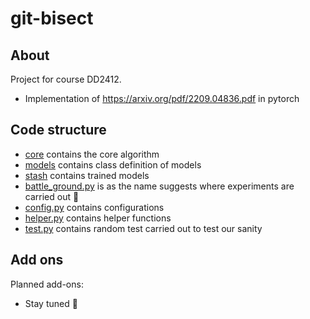 # git-bisect
## About
Project for course DD2412.
 - Implementation of https://arxiv.org/pdf/2209.04836.pdf in pytorch

## Code structure
- [core] contains the core algorithm
- [models] contains class definition of models
- [stash] contains trained models
- [battle_ground.py] is as the name suggests where experiments are carried out 💚
- [config.py] contains configurations
- [helper.py] contains helper functions
- [test.py] contains random test carried out to test our sanity

## Add ons
Planned add-ons:
- Stay tuned 🤖


[models]: https://github.com/the-nihilist-ninja/git-bisect/tree/permutation_algo/models
[core]: https://github.com/the-nihilist-ninja/git-bisect/tree/permutation_algo/core
[stash]: https://github.com/the-nihilist-ninja/git-bisect/tree/permutation_algo/stash
[battle_ground.py]: https://github.com/the-nihilist-ninja/git-bisect/blob/permutation_algo/battle_ground.py
[config.py]: https://github.com/the-nihilist-ninja/git-bisect/blob/permutation_algo/config.py
[helper.py]: https://github.com/the-nihilist-ninja/git-bisect/blob/permutation_algo/helper.py
[test.py]: https://github.com/the-nihilist-ninja/git-bisect/blob/permutation_algo/test.py